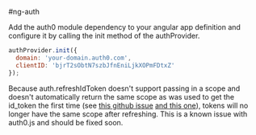 #ng-auth

Add the auth0 module dependency to your angular app definition and configure it by calling the init method of the authProvider.
```js
authProvider.init({
  domain: 'your-domain.auth0.com',
  clientID: 'bjrT2sObtN7szbJfnEniLjkXOPmFDtxZ'
});
```

Because auth.refreshIdToken doesn't support passing in a scope and doesn't automatically return the same scope as was used to get the id_token the first time (see [this github issue](https://github.com/auth0/auth0-angular/issues/101) [and this one](https://github.com/auth0/auth0.js/issues/49)), tokens will no longer have the same scope after refreshing. This is a known issue with auth0.js and should be fixed soon.